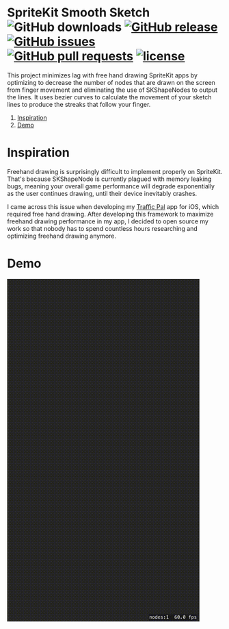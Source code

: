 SpriteKit Smooth Sketch
<br>
![GitHub downloads](https://img.shields.io/github/downloads/george-lim/smooth-sketch/total.svg)
[![GitHub release](https://img.shields.io/github/release/george-lim/smooth-sketch.svg)](https://github.com/george-lim/smooth-sketch/releases)
[![GitHub issues](https://img.shields.io/github/issues/george-lim/smooth-sketch.svg)](https://github.com/george-lim/smooth-sketch/issues)
[![GitHub pull requests](https://img.shields.io/github/issues-pr/george-lim/smooth-sketch.svg)](https://github.com/george-lim/smooth-sketch/pulls)
[![license](https://img.shields.io/github/license/george-lim/smooth-sketch.svg)](https://github.com/george-lim/smooth-sketch/blob/master/LICENSE)
===============

This project minimizes lag with free hand drawing SpriteKit apps by optimizing to decrease the number of nodes that are drawn on the screen from finger movement and eliminating the use of SKShapeNodes to output the lines. It uses bezier curves to calculate the movement of your sketch lines to produce the streaks that follow your finger.

1. [Inspiration](#inspiration)
1. [Demo](#demo)

# Inspiration

Freehand drawing is surprisingly difficult to implement properly on SpriteKit. That's because SKShapeNode is currently plagued with memory leaking bugs, meaning your overall game performance will degrade exponentially as the user continues drawing, until their device inevitably crashes.

I came across this issue when developing my [Traffic Pal](https://itunes.apple.com/ca/app/traffic-pal/id1265505042?mt=8) app for iOS, which required free hand drawing. After developing this framework to maximize freehand drawing performance in my app, I decided to open source my work so that nobody has to spend countless hours researching and optimizing freehand drawing anymore.

# Demo
[![Demo](demo.gif)](https://www.youtube.com/watch?v=qU64Cm434h8)
